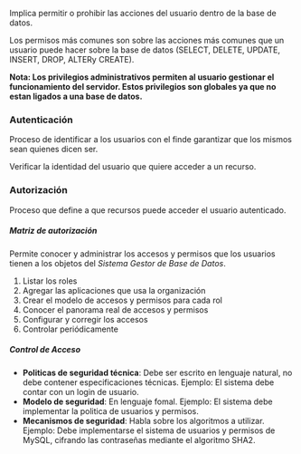 Implica permitir o prohibir las acciones del usuario dentro de la base de datos.

Los permisos más comunes son sobre las acciones más comunes que un usuario puede hacer sobre la base de datos (SELECT, DELETE, UPDATE, INSERT, DROP, ALTERy CREATE).

**Nota: Los privilegios administrativos permiten al usuario gestionar el funcionamiento del servidor. Estos privilegios son globales ya que no estan ligados a una base de datos.**
### Autenticación

Proceso de identificar a los usuarios con el finde garantizar que los mismos sean quienes dicen ser.

Verificar la identidad del usuario que quiere acceder a un recurso.
### Autorización

Proceso que define a que recursos puede acceder el usuario autenticado.
##### Matriz de autorización

Permite conocer y administrar los accesos y permisos que los usuarios tienen a los objetos del *Sistema Gestor de Base de Datos*.

1. Listar los roles
2. Agregar las aplicaciones que usa la organización
3. Crear el modelo de accesos y permisos para cada rol
4. Conocer el panorama real de accesos y permisos
5. Configurar y corregir los accesos
6. Controlar periódicamente
##### Control de Acceso

- **Politicas de seguridad técnica**: Debe ser escrito en lenguaje natural, no debe contener especificaciones técnicas. Ejemplo: El sistema debe contar con un login de usuario.
- **Modelo de seguridad**: En lenguaje fomal. Ejemplo: El sistema debe implementar la politica de usuarios y permisos.
- **Mecanismos de seguridad**: Habla sobre los algoritmos a utilizar. Ejemplo: Debe implementarse el sistema de usuarios y permisos de MySQL, cifrando las contraseñas mediante el algoritmo SHA2.